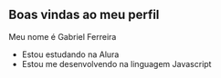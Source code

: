 ## Boas vindas ao meu perfil 

Meu nome é Gabriel Ferreira

- Estou estudando na Alura
- Estou me desenvolvendo na linguagem Javascript
